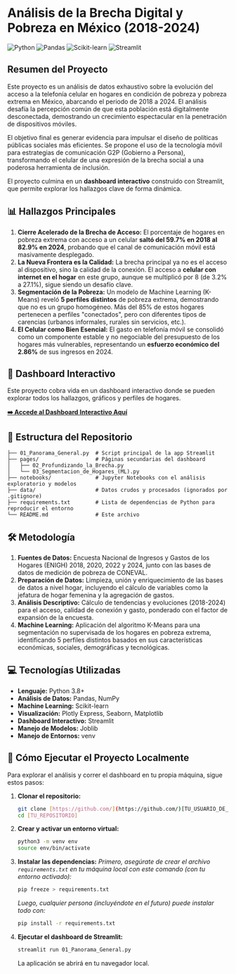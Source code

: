 # Análisis de la Brecha Digital y Pobreza en México (2018-2024)

![Python](https://img.shields.io/badge/Python-3.8%2B-blue?style=for-the-badge&logo=python)
![Pandas](https://img.shields.io/badge/Pandas-orange?style=for-the-badge&logo=pandas)
![Scikit-learn](https://img.shields.io/badge/scikit--learn-F7931E?style=for-the-badge&logo=scikit-learn)
![Streamlit](https://img.shields.io/badge/Streamlit-FF4B4B?style=for-the-badge&logo=streamlit)

## Resumen del Proyecto

Este proyecto es un análisis de datos exhaustivo sobre la evolución del acceso a la telefonía celular en hogares en condición de pobreza y pobreza extrema en México, abarcando el periodo de 2018 a 2024. El análisis desafía la percepción común de que esta población está digitalmente desconectada, demostrando un crecimiento espectacular en la penetración de dispositivos móviles.

El objetivo final es generar evidencia para impulsar el diseño de políticas públicas sociales más eficientes. Se propone el uso de la tecnología móvil para estrategias de comunicación G2P (Gobierno a Persona), transformando el celular de una expresión de la brecha social a una poderosa herramienta de inclusión.

El proyecto culmina en un **dashboard interactivo** construido con Streamlit, que permite explorar los hallazgos clave de forma dinámica.

## 📊 Hallazgos Principales

1.  **Cierre Acelerado de la Brecha de Acceso:** El porcentaje de hogares en pobreza extrema con acceso a un celular **saltó del 59.7% en 2018 al 82.9% en 2024**, probando que el canal de comunicación móvil está masivamente desplegado.
2.  **La Nueva Frontera es la Calidad:** La brecha principal ya no es el acceso al dispositivo, sino la calidad de la conexión. El acceso a **celular con internet en el hogar** en este grupo, aunque se multiplicó por 8 (de 3.2% a 27.1%), sigue siendo un desafío clave.
3.  **Segmentación de la Pobreza:** Un modelo de Machine Learning (K-Means) reveló **5 perfiles distintos** de pobreza extrema, demostrando que no es un grupo homogéneo. Más del 85% de estos hogares pertenecen a perfiles "conectados", pero con diferentes tipos de carencias (urbanos informales, rurales sin servicios, etc.).
4.  **El Celular como Bien Esencial:** El gasto en telefonía móvil se consolidó como un componente estable y no negociable del presupuesto de los hogares más vulnerables, representando un **esfuerzo económico del 2.86%** de sus ingresos en 2024.

## 🚀 Dashboard Interactivo

Este proyecto cobra vida en un dashboard interactivo donde se pueden explorar todos los hallazgos, gráficos y perfiles de hogares.

**[➡️ Accede al Dashboard Interactivo Aquí]([URL_DE_TU_APP_STREAMLIT_AQUI])**



## 📂 Estructura del Repositorio

```
├── 01_Panorama_General.py  # Script principal de la app Streamlit
├── pages/                  # Páginas secundarias del dashboard
│   ├── 02_Profundizando_la_Brecha.py
│   └── 03_Segmentacion_de_Hogares_(ML).py
├── notebooks/              # Jupyter Notebooks con el análisis exploratorio y modelos
├── data/                   # Datos crudos y procesados (ignorados por .gitignore)
├── requirements.txt        # Lista de dependencias de Python para reproducir el entorno
└── README.md               # Este archivo
```

## 🛠️ Metodología

1.  **Fuentes de Datos:** Encuesta Nacional de Ingresos y Gastos de los Hogares (ENIGH) 2018, 2020, 2022 y 2024, junto con las bases de datos de medición de pobreza de CONEVAL.
2.  **Preparación de Datos:** Limpieza, unión y enriquecimiento de las bases de datos a nivel hogar, incluyendo el cálculo de variables como la jefatura de hogar femenina y la agregación de gastos.
3.  **Análisis Descriptivo:** Cálculo de tendencias y evoluciones (2018-2024) para el acceso, calidad de conexión y gasto, ponderado con el factor de expansión de la encuesta.
4.  **Machine Learning:** Aplicación del algoritmo K-Means para una segmentación no supervisada de los hogares en pobreza extrema, identificando 5 perfiles distintos basados en sus características económicas, sociales, demográficas y tecnológicas.

## 💻 Tecnologías Utilizadas

- **Lenguaje:** Python 3.8+
- **Análisis de Datos:** Pandas, NumPy
- **Machine Learning:** Scikit-learn
- **Visualización:** Plotly Express, Seaborn, Matplotlib
- **Dashboard Interactivo:** Streamlit
- **Manejo de Modelos:** Joblib
- **Manejo de Entornos:** venv

## 🚀 Cómo Ejecutar el Proyecto Localmente

Para explorar el análisis y correr el dashboard en tu propia máquina, sigue estos pasos:

1.  **Clonar el repositorio:**
    ```bash
    git clone [https://github.com/](https://github.com/)[TU_USUARIO_DE_GITHUB]/[TU_REPOSITORIO].git
    cd [TU_REPOSITORIO]
    ```

2.  **Crear y activar un entorno virtual:**
    ```bash
    python3 -m venv env
    source env/bin/activate
    ```

3.  **Instalar las dependencias:**
    *Primero, asegúrate de crear el archivo `requirements.txt` en tu máquina local con este comando (con tu entorno activado):*
    ```bash
    pip freeze > requirements.txt
    ```
    *Luego, cualquier persona (incluyéndote en el futuro) puede instalar todo con:*
    ```bash
    pip install -r requirements.txt
    ```

4.  **Ejecutar el dashboard de Streamlit:**
    ```bash
    streamlit run 01_Panorama_General.py
    ```
    La aplicación se abrirá en tu navegador local.